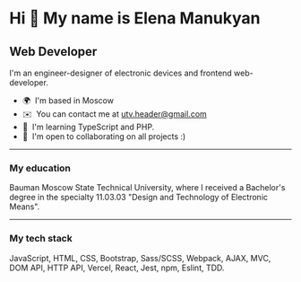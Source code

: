 Hi 👋 My name is Elena Manukyan
===============================

Web Developer
-------------

I'm an engineer-designer of electronic devices and frontend web-developer.

* 🌍  I'm based in Moscow
* ✉️  You can contact me at [utv.header@gmail.com](mailto:utv.header@gmail.com)
* 🧠  I'm learning TypeScript and PHP.
* 🤝  I'm open to collaborating on all projects :)
***
### My education
Bauman Moscow State Technical University, where I received a Bachelor's degree in the specialty 11.03.03 "Design and Technology of Electronic Means".
***
### My tech stack  
JavaScript, HTML, CSS, Bootstrap, Sass/SCSS, Webpack, AJAX, MVC, DOM API, HTTP API, Vercel, React, Jest, npm, Eslint, TDD.

<!--
**ElenaManukyan/ElenaManukyan** is a ✨ _special_ ✨ repository because its `README.md` (this file) appears on your GitHub profile.

Here are some ideas to get you started:

- 🔭 I’m currently working on ...
- 🌱 I’m currently learning ...
- 👯 I’m looking to collaborate on ...
- 🤔 I’m looking for help with ...
- 💬 Ask me about ...
- 📫 How to reach me: ...
- 😄 Pronouns: ...
- ⚡ Fun fact: ...
-->

